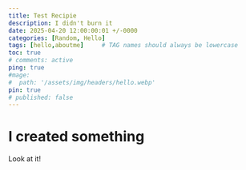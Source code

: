 ```yaml
---
title: Test Recipie
description: I didn't burn it
date: 2025-04-20 12:00:00:01 +/-0000
categories: [Random, Hello]
tags: [hello,aboutme]     # TAG names should always be lowercase
toc: true
# comments: active
ping: true
#mage:
#  path: '/assets/img/headers/hello.webp'
pin: true
# published: false
---
```


# I created something 

Look at it!
